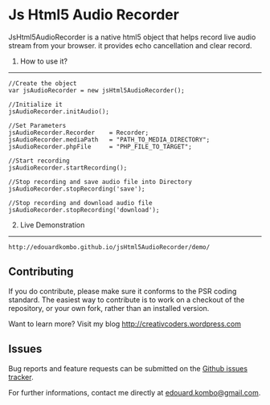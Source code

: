 Js Html5 Audio Recorder
=======================

JsHtml5AudioRecorder is a native html5 object that helps record live audio stream from your browser.
it provides echo cancellation and clear record.

1) How to use it?
-----------------

    //Create the object
    var jsAudioRecorder = new jsHtml5AudioRecorder();
    
    //Initialize it
    jsAudioRecorder.initAudio();

    //Set Parameters
    jsAudioRecorder.Recorder    = Recorder;
    jsAudioRecorder.mediaPath   = "PATH_TO_MEDIA_DIRECTORY";
    jsAudioRecorder.phpFile     = "PHP_FILE_TO_TARGET";

    //Start recording
    jsAudioRecorder.startRecording();

    //Stop recording and save audio file into Directory
    jsAudioRecorder.stopRecording('save');

    //Stop recording and download audio file
    jsAudioRecorder.stopRecording('download');
    
    
2) Live Demonstration
---------------------

    http://edouardkombo.github.io/jsHtml5AudioRecorder/demo/
    

Contributing
-------------

If you do contribute, please make sure it conforms to the PSR coding standard. The easiest way to contribute is to work on a checkout of the repository, or your own fork, rather than an installed version.

Want to learn more? Visit my blog http://creativcoders.wordpress.com

Issues
------

Bug reports and feature requests can be submitted on the [Github issues tracker](https://github.com/edouardkombo/jsHtml5AudioRecorder/issues).

For further informations, contact me directly at edouard.kombo@gmail.com.

